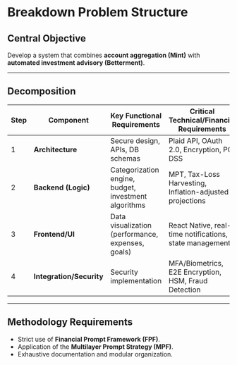 # Breakdown Problem Structure

## Central Objective
Develop a system that combines **account aggregation (Mint)** with **automated investment advisory (Betterment)**.  

---

## Decomposition
| Step | Component | Key Functional Requirements | Critical Technical/Financial Requirements | Prompt Methodology |
|------|-----------|-----------------------------|------------------------------------------|--------------------|
| 1 | **Architecture** | Secure design, APIs, DB schemas | Plaid API, OAuth 2.0, Encryption, PCI DSS | Strategic Architecture Prompt |
| 2 | **Backend (Logic)** | Categorization engine, budget, investment algorithms | MPT, Tax-Loss Harvesting, Inflation-adjusted projections | Financial Logic Prompts |
| 3 | **Frontend/UI** | Data visualization (performance, expenses, goals) | React Native, real-time notifications, state management | Frontend Prompts |
| 4 | **Integration/Security** | Security implementation | MFA/Biometrics, E2E Encryption, HSM, Fraud Detection | Security Implementation Prompts |

---

## Methodology Requirements
- Strict use of **Financial Prompt Framework (FPF)**.  
- Application of the **Multilayer Prompt Strategy (MPF)**.  
- Exhaustive documentation and modular organization.  
